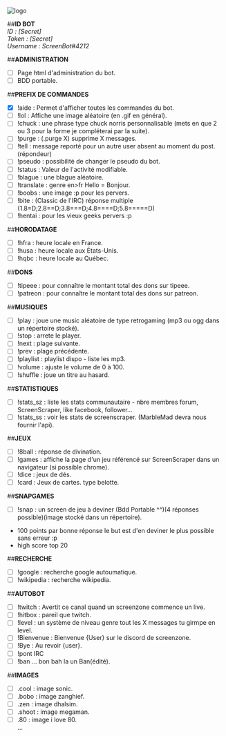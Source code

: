 ![logo](http://www.screenzone.fr/github/screenbot4discord/logo.jpg "logo")

  
##**ID BOT**  
*ID : [Secret]*  
*Token : [Secret]*  
*Username : ScreenBot#4212*  

##**ADMINISTRATION**  
- [ ] Page html d'administration du bot.
- [ ] BDD portable. 

##**PREFIX DE COMMANDES**  
- [x] !aide : Permet d'afficher toutes les commandes du bot.   
- [ ] !lol : Affiche une image aléatoire (en .gif en général).  
- [ ] !chuck : une phrase type chuck norris personnalisable (mets en que 2 ou 3 pour la forme je compléterai par la suite).  
- [ ] !purge : (.purge X) supprime X messages.  
- [ ] !tell : message reporté pour un autre user absent au moment du post.(répondeur)  
- [ ] !pseudo : possibilité de changer le pseudo du bot.  
- [ ] !status : Valeur de l'activité modifiable.    
- [ ] !blague : une blague aléatoire.  
- [ ] !translate : genre en>fr Hello = Bonjour.  
- [ ] !boobs : une image :p pour les pervers.
- [ ] !bite : (Classic de l'IRC) réponse multiple (1.8=D;2.8==D;3.8===D;4.8====D;5.8=====D)  
- [ ] !hentai : pour les vieux geeks pervers :p  

##**HORODATAGE**  
- [ ] !hfra : heure locale en France.  
- [ ] !husa : heure locale aux États-Unis.  
- [ ] !hqbc : heure locale au Québec.  

##**DONS**  
- [ ] !tipeee : pour connaître le montant total des dons sur tipeee.  
- [ ] !patreon : pour connaître le montant total des dons sur patreon.  

##**MUSIQUES**  
- [ ] !play : joue une music aléatoire de type retrogaming (mp3 ou ogg dans un répertoire stocké).  
- [ ] !stop : arrete le player.  
- [ ] !next : plage suivante.  
- [ ] !prev : plage précédente.  
- [ ] !playlist : playlist dispo - liste les mp3.  
- [ ] !volume : ajuste le volume de 0 à 100.  
- [ ] !shuffle : joue un titre au hasard.  

##**STATISTIQUES**  
- [ ] !stats_sz : liste les stats communautaire - nbre membres forum, ScreenScraper, like facebook, follower...  
- [ ] !stats_ss : voir les stats de screenscraper. (MarbleMad devra nous fournir l'api).  

##**JEUX**  
- [ ] !8ball : réponse de divination.   
- [ ] !games : affiche la page d'un jeu référencé sur ScreenScraper dans un navigateur (si possible chrome).  
- [ ] !dice : jeux de dés.  
- [ ] !card : Jeux de cartes. type belotte.

##**SNAPGAMES**  
- [ ] !snap : un screen de jeu à deviner (Bdd Portable ^^)(4 réponses possible)(image stocké dans un répertoire).  
* 100 points par bonne réponse le but est d'en deviner le plus possible sans erreur :p
* high score top 20

##**RECHERCHE**  
- [ ] !google : recherche google autoumatique.  
- [ ] !wikipedia : recherche wikipedia.  

##**AUTOBOT**  
- [ ] !twitch : Avertit ce canal quand un screenzone commence un live.  
- [ ] !hitbox : pareil que twitch.  
- [ ] !level : un système de niveau genre tout les X messages tu girmpe en level.  
- [ ] !Bienvenue : Bienvenue {User} sur le discord de screenzone.  
- [ ] !Bye : Au revoir {user}.  
- [ ] !pont IRC  
- [ ] !ban ... bon bah la un Ban(édité).  

##**IMAGES**  
- [ ] .cool : image sonic.  
- [ ] .bobo : image zanghief.  
- [ ] .zen : image dhalsim.  
- [ ] .shoot : image megaman.  
- [ ] .80 : image i love 80.  
...